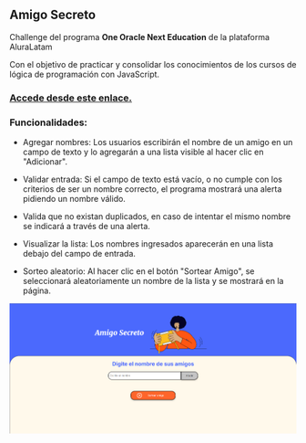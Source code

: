 <!-- Un buen README incluye información sobre la instalación, dependencias, cómo ejecutar el proyecto, y posibles problemas o soluciones. -->
## Amigo Secreto
Challenge del programa **One Oracle Next Education** de la plataforma AluraLatam

Con el objetivo de practicar y consolidar los conocimientos de los cursos de lógica de programación con JavaScript.

### [Accede desde este enlace.](https://fersh5.github.io/challenge-amigo-secreto/)

### Funcionalidades:
* Agregar nombres: Los usuarios escribirán el nombre de un amigo en un campo de texto y lo agregarán a una lista visible al hacer clic en "Adicionar".

* Validar entrada: Si el campo de texto está vacío, o no cumple con los criterios de ser un nombre correcto, el programa mostrará una alerta pidiendo un nombre válido.

* Valida que no existan duplicados, en caso de intentar el mismo nombre se indicará a través de una alerta.

* Visualizar la lista: Los nombres ingresados aparecerán en una lista debajo del campo de entrada.

* Sorteo aleatorio: Al hacer clic en el botón "Sortear Amigo", se seleccionará aleatoriamente un nombre de la lista y se mostrará en la página.

![Pagina de inicio](assets/image.png)